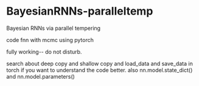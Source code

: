 # BayesianRNNs-paralleltemp
Bayesian RNNs via parallel tempering 

code fnn with mcmc using pytorch

fully working-- do not disturb. 


search about deep copy and shallow copy and load_data and save_data in torch if you want to understand the code better. 
also nn.model.state_dict() and nn.model.parameters()

